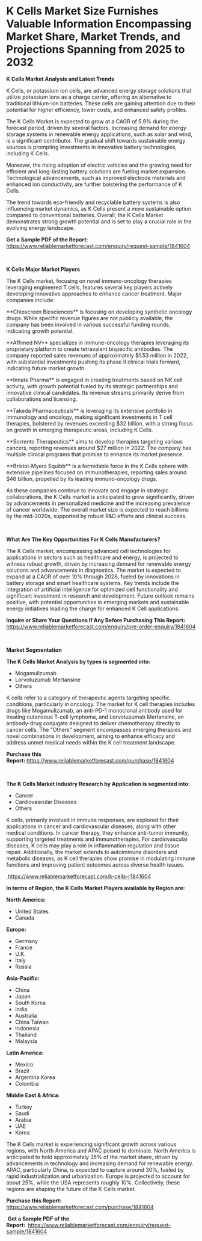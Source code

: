 <p><h1>K Cells Market Size Furnishes Valuable Information Encompassing Market Share, Market Trends, and Projections Spanning from 2025 to 2032</h1></p><p><strong>K Cells Market Analysis and Latest Trends</strong></p>
<p><p>K Cells, or potassium ion cells, are advanced energy storage solutions that utilize potassium ions as a charge carrier, offering an alternative to traditional lithium-ion batteries. These cells are gaining attention due to their potential for higher efficiency, lower costs, and enhanced safety profiles. </p><p>The K Cells Market is expected to grow at a CAGR of 5.9% during the forecast period, driven by several factors. Increasing demand for energy storage systems in renewable energy applications, such as solar and wind, is a significant contributor. The gradual shift towards sustainable energy sources is prompting investments in innovative battery technologies, including K Cells.</p><p>Moreover, the rising adoption of electric vehicles and the growing need for efficient and long-lasting battery solutions are fueling market expansion. Technological advancements, such as improved electrode materials and enhanced ion conductivity, are further bolstering the performance of K Cells. </p><p>The trend towards eco-friendly and recyclable battery systems is also influencing market dynamics, as K Cells present a more sustainable option compared to conventional batteries. Overall, the K Cells Market demonstrates strong growth potential and is set to play a crucial role in the evolving energy landscape.</p></p>
<p><strong>Get a Sample PDF of the Report:&nbsp;</strong> <a href="https://www.reliablemarketforecast.com/enquiry/request-sample/1841604?utm_campaign=1840&utm_medium=2&utm_source=Github&utm_content=ia&utm_term=13042025&utm_id=k-cells">https://www.reliablemarketforecast.com/enquiry/request-sample/1841604</a></p>
<p>&nbsp;</p>
<p><strong>K Cells Major Market Players</strong></p>
<p><p>The K Cells market, focusing on novel immuno-oncology therapies leveraging engineered T cells, features several key players actively developing innovative approaches to enhance cancer treatment. Major companies include:</p><p>**Chipscreen Biosciences** is focusing on developing synthetic oncology drugs. While specific revenue figures are not publicly available, the company has been involved in various successful funding rounds, indicating growth potential.</p><p>**Affimed NV** specializes in immune-oncology therapies leveraging its proprietary platform to create tetravalent bispecific antibodies. The company reported sales revenues of approximately $1.53 million in 2022, with substantial investments pushing its phase II clinical trials forward, indicating future market growth.</p><p>**Innate Pharma** is engaged in creating treatments based on NK cell activity, with growth potential fueled by its strategic partnerships and innovative clinical candidates. Its revenue streams primarily derive from collaborations and licensing.</p><p>**Takeda Pharmaceuticals** is leveraging its extensive portfolio in immunology and oncology, making significant investments in T cell therapies, bolstered by revenues exceeding $32 billion, with a strong focus on growth in emerging therapeutic areas, including K Cells.</p><p>**Sorrento Therapeutics** aims to develop therapies targeting various cancers, reporting revenues around $27 million in 2022. The company has multiple clinical programs that promise to enhance its market presence.</p><p>**Bristol-Myers Squibb** is a formidable force in the K Cells sphere with extensive pipelines focused on immunotherapies, reporting sales around $46 billion, propelled by its leading immuno-oncology drugs.</p><p>As these companies continue to innovate and engage in strategic collaborations, the K Cells market is anticipated to grow significantly, driven by advancements in personalized medicine and the increasing prevalence of cancer worldwide. The overall market size is expected to reach billions by the mid-2020s, supported by robust R&D efforts and clinical success.</p></p>
<p>&nbsp;</p>
<p><strong>What Are The Key Opportunities For K Cells Manufacturers?</strong></p>
<p><p>The K Cells market, encompassing advanced cell technologies for applications in sectors such as healthcare and energy, is projected to witness robust growth, driven by increasing demand for renewable energy solutions and advancements in diagnostics. The market is expected to expand at a CAGR of over 10% through 2028, fueled by innovations in battery storage and smart healthcare systems. Key trends include the integration of artificial intelligence for optimized cell functionality and significant investment in research and development. Future outlook remains positive, with potential opportunities in emerging markets and sustainable energy initiatives leading the charge for enhanced K Cell applications.</p></p>
<p><strong>Inquire or Share Your Questions If Any Before Purchasing This Report:</strong> <a href="https://www.reliablemarketforecast.com/enquiry/pre-order-enquiry/1841604?utm_campaign=1840&utm_medium=2&utm_source=Github&utm_content=ia&utm_term=13042025&utm_id=k-cells">https://www.reliablemarketforecast.com/enquiry/pre-order-enquiry/1841604</a></p>
<p>&nbsp;</p>
<p><strong>Market Segmentation</strong></p>
<p><strong>The K Cells Market Analysis by types is segmented into:</strong></p>
<p><ul><li>Mogamulizumab</li><li>Lorvotuzumab Mertansine</li><li>Others</li></ul></p>
<p><p>K cells refer to a category of therapeutic agents targeting specific conditions, particularly in oncology. The market for K cell therapies includes drugs like Mogamulizumab, an anti-PD-1 monoclonal antibody used for treating cutaneous T-cell lymphoma, and Lorvotuzumab Mertansine, an antibody-drug conjugate designed to deliver chemotherapy directly to cancer cells. The "Others" segment encompasses emerging therapies and novel combinations in development, aiming to enhance efficacy and address unmet medical needs within the K cell treatment landscape.</p></p>
<p><strong>Purchase this Report:&nbsp;</strong><a href="https://www.reliablemarketforecast.com/purchase/1841604?utm_campaign=1840&utm_medium=2&utm_source=Github&utm_content=ia&utm_term=13042025&utm_id=k-cells">https://www.reliablemarketforecast.com/purchase/1841604</a></p>
<p>&nbsp;</p>
<p><strong>The K Cells Market Industry Research by Application is segmented into:</strong></p>
<p><ul><li>Cancer</li><li>Cardiovascular Diseases</li><li>Others</li></ul></p>
<p><p>K cells, primarily involved in immune responses, are explored for their applications in cancer and cardiovascular diseases, along with other medical conditions. In cancer therapy, they enhance anti-tumor immunity, supporting targeted treatments and immunotherapies. For cardiovascular diseases, K cells may play a role in inflammation regulation and tissue repair. Additionally, the market extends to autoimmune disorders and metabolic diseases, as K cell therapies show promise in modulating immune functions and improving patient outcomes across diverse health issues.</p></p>
<p><a href="https://www.reliablemarketforecast.com/k-cells-r1841604?utm_campaign=1840&utm_medium=2&utm_source=Github&utm_content=ia&utm_term=13042025&utm_id=k-cells">&nbsp;https://www.reliablemarketforecast.com/k-cells-r1841604</a></p>
<p><strong>In terms of Region, the K Cells Market Players available by Region are:</strong></p>
<p>
    <p> <strong> North America: </strong>
        <ul>
            <li>United States</li>
            <li>Canada</li>
        </ul>
        </p> 
    <p> <strong> Europe: </strong>
        <ul>
            <li>Germany</li>
            <li>France</li>
            <li>U.K.</li>
            <li>Italy</li>
            <li>Russia</li>
        </ul>
        </p> 
    <p> <strong> Asia-Pacific: </strong>
        <ul>
            <li>China</li>
            <li>Japan</li>
            <li>South Korea</li>
            <li>India</li>
            <li>Australia</li>
            <li>China Taiwan</li>
            <li>Indonesia</li>
            <li>Thailand</li>
            <li>Malaysia</li>
        </ul>
        </p> 
    <p> <strong> Latin America: </strong>
        <ul>
            <li>Mexico</li>
            <li>Brazil</li>
            <li>Argentina Korea</li>
            <li>Colombia</li>
        </ul>
        </p> 
    <p> <strong> Middle East & Africa: </strong>
        <ul>
            <li>Turkey</li>
            <li>Saudi</li>
            <li>Arabia</li>
            <li>UAE</li>
            <li>Korea</li>
        </ul>
    </p>
    </p>
<p><p>The K Cells market is experiencing significant growth across various regions, with North America and APAC poised to dominate. North America is anticipated to hold approximately 35% of the market share, driven by advancements in technology and increasing demand for renewable energy. APAC, particularly China, is expected to capture around 30%, fueled by rapid industrialization and urbanization. Europe is projected to account for about 25%, while the USA represents roughly 10%. Collectively, these regions are shaping the future of the K Cells market.</p></p>
<p><strong>Purchase this Report: </strong><a href="https://www.reliablemarketforecast.com/purchase/1841604?utm_campaign=1840&utm_medium=2&utm_source=Github&utm_content=ia&utm_term=13042025&utm_id=k-cells">https://www.reliablemarketforecast.com/purchase/1841604</a></p>
<p>&nbsp;<strong>Get a Sample PDF of the Report:&nbsp;&nbsp;</strong><a href="https://www.reliablemarketforecast.com/enquiry/request-sample/1841604?utm_campaign=1840&utm_medium=2&utm_source=Github&utm_content=ia&utm_term=13042025&utm_id=k-cells">https://www.reliablemarketforecast.com/enquiry/request-sample/1841604</a></p>
<p><strong></strong></p>
<p><p></p><p></p><p></p></p>